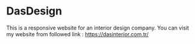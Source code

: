 # DasDesign
This is a responsive website for an interior design company.
You can visit my website from followed link : https://dasinterior.com.tr/ 
